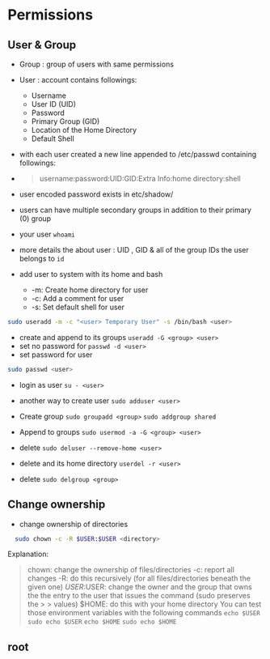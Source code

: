 # Permissions

## User & Group

- Group : group of users with same permissions
- User : account contains followings:
    - Username
    - User ID (UID)
    - Password
    - Primary Group (GID)
    - Location of the Home Directory
    - Default Shell
    
- with each user created a new line appended to /etc/passwd containing followings:
- > username:password:UID:GID:Extra Info:home directory:shell

- user encoded password exists in etc/shadow/

- users can have multiple secondary groups in addition to their primary (0) group


- your user
` whoami `
- more details the about user : UID , GID & all of the group IDs the user belongs to
` id `


- add user <user> to system with its home and bash
  - -m: Create home directory for user
  - -c: Add a comment for user
  - -s: Set default shell for user
```bash
sudo useradd -m -c "<user> Temporary User" -s /bin/bash <user>
```

- create <user> and append <group> to its groups
` useradd -G <group> <user> `
- set no password for <user>
` passwd -d <user> `
- set password for user
```bash
sudo passwd <user>
```
- login as user
` su - <user> `
- another way to create user
` sudo adduser <user> `

- Create group
` sudo groupadd <group> `
` sudo addgroup shared `

- Append <group> to <user> groups
` sudo usermod -a -G <group> <user> `

- delete <user>
` sudo deluser --remove-home <user> `

- delete <user> and its home directory
` userdel -r <user> `
- delete <group>
` sudo delgroup <group> `



## Change ownership

- change ownership of directories
```bash
  sudo chown -c -R $USER:$USER <directory>
```
Explanation:
>chown: change the ownership of files/directories
>-c: report all changes
>-R: do this recursively (for all files/directories beneath the given one)
>$USER:$USER: change the owner and the group that owns the the entry to the user that issues the command (sudo preserves the > > values)
> $HOME: do this with your home directory
> You can test those environment variables with the following commands
` echo $USER `
` sudo echo $USER `
` echo $HOME `
` sudo echo $HOME `

## root
